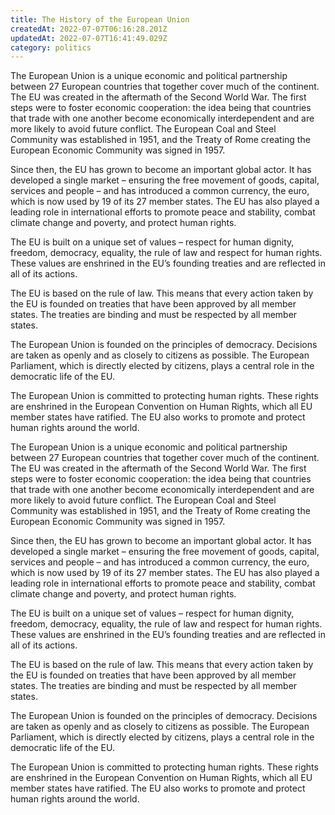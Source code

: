 ```yaml
---
title: The History of the European Union
createdAt: 2022-07-07T06:16:28.201Z
updatedAt: 2022-07-07T16:41:49.029Z
category: politics
---
```


The European Union is a unique economic and political partnership between 27 European countries that together cover much of the continent. The EU was created in the aftermath of the Second World War. The first steps were to foster economic cooperation: the idea being that countries that trade with one another become economically interdependent and are more likely to avoid future conflict. The European Coal and Steel Community was established in 1951, and the Treaty of Rome creating the European Economic Community was signed in 1957.

Since then, the EU has grown to become an important global actor. It has developed a single market – ensuring the free movement of goods, capital, services and people – and has introduced a common currency, the euro, which is now used by 19 of its 27 member states. The EU has also played a leading role in international efforts to promote peace and stability, combat climate change and poverty, and protect human rights.

The EU is built on a unique set of values – respect for human dignity, freedom, democracy, equality, the rule of law and respect for human rights. These values are enshrined in the EU’s founding treaties and are reflected in all of its actions.

The EU is based on the rule of law. This means that every action taken by the EU is founded on treaties that have been approved by all member states. The treaties are binding and must be respected by all member states.

The European Union is founded on the principles of democracy. Decisions are taken as openly and as closely to citizens as possible. The European Parliament, which is directly elected by citizens, plays a central role in the democratic life of the EU.

The European Union is committed to protecting human rights. These rights are enshrined in the European Convention on Human Rights, which all EU member states have ratified. The EU also works to promote and protect human rights around the world.

The European Union is a unique economic and political partnership between 27 European countries that together cover much of the continent. The EU was created in the aftermath of the Second World War. The first steps were to foster economic cooperation: the idea being that countries that trade with one another become economically interdependent and are more likely to avoid future conflict. The European Coal and Steel Community was established in 1951, and the Treaty of Rome creating the European Economic Community was signed in 1957.

Since then, the EU has grown to become an important global actor. It has developed a single market – ensuring the free movement of goods, capital, services and people – and has introduced a common currency, the euro, which is now used by 19 of its 27 member states. The EU has also played a leading role in international efforts to promote peace and stability, combat climate change and poverty, and protect human rights.

The EU is built on a unique set of values – respect for human dignity, freedom, democracy, equality, the rule of law and respect for human rights. These values are enshrined in the EU’s founding treaties and are reflected in all of its actions.

The EU is based on the rule of law. This means that every action taken by the EU is founded on treaties that have been approved by all member states. The treaties are binding and must be respected by all member states.

The European Union is founded on the principles of democracy. Decisions are taken as openly and as closely to citizens as possible. The European Parliament, which is directly elected by citizens, plays a central role in the democratic life of the EU.

The European Union is committed to protecting human rights. These rights are enshrined in the European Convention on Human Rights, which all EU member states have ratified. The EU also works to promote and protect human rights around the world.
